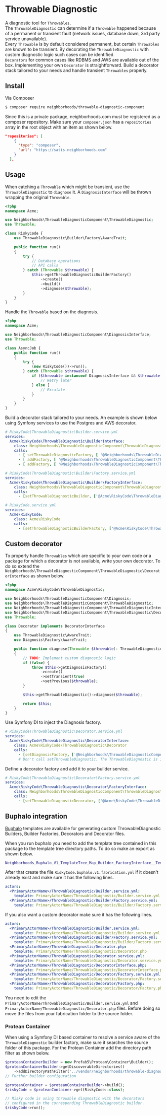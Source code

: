 # Throwable Diagnostic

A diagnostic tool for `Throwables`.  
The `ThrowableDiagnostic` can determine if a `Throwable` happened because of a permanent or transient fault (network issues, database down, 3rd party service unavailable).  
Every `Throwable` is by default considered permanent, but certain `Throwables` are known to be transient. By decorating the `ThrowableDiagnostic` with custom diagnostic logic such cases can be identified.  
`Decorators` for common cases like RDBMS and AWS are available out of the box. Implementing your own `Decorator` is straightforward. Build a decorator stack tailored to your needs and handle transient `Throwables` properly.

## Install

Via Composer

``` bash
$ composer require neighborhoods/throwable-diagnostic-component
```

Since this is a private package, neighborhoods.com must be registered as a composer repository. Make sure your `composer.json` has a `repositories` array in the root object with an item as shown below.

``` json
"repositories": [
    {
      "type": "composer",
      "url": "https://satis.neighborhoods.com"
    }
  ],
```

## Usage

When catching a `Throwable` which might be transient, use the `ThrowableDiagnostic` to `diagnose` it. A `DiagnosisInterface` will be thrown wrapping the original `Throwable`.

``` php
<?php
namespace Acme;

use Neighborhoods\ThrowableDiagnosticComponent\ThrowableDiagnostic;
use Throwable;

class RiskyCode {
    use ThrowableDiagnostic\Builder\Factory\AwareTrait;

    public function run()
    {
        try {
            // Database operations
            // API calls
        } catch (Throwable $throwable) {
            $this->getThrowableDiagnosticBuilderFactory()
                ->create()
                ->build()
                ->diagnose($throwable);
        }
    }
}
```

Handle the `Throwable` based on the diagnosis.

``` php
<?php
namespace Acme;

use Neighborhoods\ThrowableDiagnosticComponent\DiagnosisInterface;
use Throwable;

class AsyncJob {
    public function run()
    {
        try {
            (new RiskyCode())->run();
        } catch (Throwable $throwable) {
            if ($throwable instanceof DiagnosisInterface && $throwable->isTransient()) {
                // Retry later
            } else {
                // Excalate
            }
        }
    }
}
```

Build a decorator stack tailored to your needs. An example is shown below using Symfony services to use the Postgres and AWS decorator.
``` yaml
# RiskyCode\ThrowableDiagnostic\Builder.service.yml
services:
  Acme\RiskyCode\ThrowableDiagnostic\BuilderInterface:
    class: Neighborhoods\ThrowableDiagnosticComponent\ThrowableDiagnostic\Builder
    calls:
      - [ setThrowableDiagnosticFactory, [ '@Neighborhoods\ThrowableDiagnosticComponent\ThrowableDiagnostic\FactoryInterface' ] ]
      - [ addFactory, [ '@Neighborhoods\ThrowableDiagnosticComponent\ThrowableDiagnostic\AWSDecorator\FactoryInterface' ] ]
      - [ addFactory, [ '@Neighborhoods\ThrowableDiagnosticComponent\ThrowableDiagnostic\PostgresDecorator\FactoryInterface' ] ]
```
``` yaml
# RiskyCode\ThrowableDiagnostic\Builder\Factory.service.yml
services:
  Acme\RiskyCode\ThrowableDiagnostic\Builder\FactoryInterface:
    class: Neighborhoods\ThrowableDiagnosticComponent\ThrowableDiagnostic\Builder\Factory
    calls:
      - [setThrowableDiagnosticBuilder, ['@Acme\RiskyCode\ThrowableDiagnostic\BuilderInterface']]
```

``` yaml
# RiskyCode.service.yml
services:
  Acme\RiskyCode:
    class: Acme\RiskyCode
    calls:
      - [setThrowableDiagnosticBuilderFactory, ['@Acme\RiskyCode\ThrowableDiagnostic\Builder\FactoryInterface']]
```

## Custom decorator

To properly handle `Throwables` which are specific to your own code or a package for which a decorator is not available, write your own decorator. To do so extend the `Neighborhoods\ThrowableDiagnosticComponent\ThrowableDiagnostic\DecoratorInterface` as shown below.
``` php
<?php
namespace Acme\RiskyCode\ThrowableDiagnostic;

use Neighborhoods\ThrowableDiagnosticComponent\Diagnosis;
use Neighborhoods\ThrowableDiagnosticComponent\ThrowableDiagnostic;
use Neighborhoods\ThrowableDiagnosticComponent\ThrowableDiagnosticInterface;
use Neighborhoods\ThrowableDiagnosticComponent\ThrowableDiagnostic\DecoratorInterface;
use Throwable;

class Decorator implements DecoratorInterface
{
    use ThrowableDiagnostic\AwareTrait;
    use Diagnosis\Factory\AwareTrait;

    public function diagnose(Throwable $throwable): ThrowableDiagnosticInterface
    {
        // TODO: Implement custom diagnostic logic
        if (false) {
            throw $this->getDiagnosisFactory()
                ->create()
                ->setTransient(true)
                ->setPrevious($throwable);
        }

        $this->getThrowableDiagnostic()->diagnose($throwable);

        return $this;
    }
}
```

Use Symfony DI to inject the Diagnosis factory.
``` yaml
# RiskyCode\ThrowableDiagnostic\Decorator.service.yml
services:
  Acme\RiskyCode\ThrowableDiagnostic\DecoratorInterface:
    class: Acme\RiskyCode\ThrowableDiagnostic\Decorator
    calls:
      - [setDiagnosisFactory, ['@Neighborhoods\ThrowableDiagnosticComponent\Diagnosis\FactoryInterface']]
      # Don't call setThrowableDiagnostic. The ThrowableDiagnostic is injected by the ThrowableDiagnostic builder.
```

Define a decorator factory and add it to your builder service.

``` yaml
# RiskyCode\ThrowableDiagnostic\Decorator\Factory.service.yml
services:
  Acme\RiskyCode\ThrowableDiagnostic\Decorator\FactoryInterface:
    class: Neighborhoods\ThrowableDiagnosticComponent\ThrowableDiagnostic\Decorator\Factory
    calls:
      - [setThrowableDiagnosticDecorator, ['@Acme\RiskyCode\ThrowableDiagnostic\DecoratorInterface']]
```

## Buphalo integration

[Buphalo](https://github.com/neighborhoods/Buphalo) templates are available for generating custom ThrowableDiagnostic Builders, Builder Factories, Decorators and Decorator files.

When you run buphalo you need to add the template tree contained in this package to the template tree directory paths. To do so make an export as shown below.
``` bash
Neighborhoods_Buphalo_V1_TemplateTree_Map_Builder_FactoryInterface__TemplateTreeDirectoryPaths=default:$PWD/vendor/neighborhoods/buphalo/template-tree/V1,diagnostic:$PWD/vendor/neighborhoods/throwable-diagnostic-component/template-tree/V1
```

After that create the file `RiskyCode.buphalo.v1.fabrication.yml` if it doesn't already exist and make sure it has the following lines.

``` yaml
actors:
  <PrimaryActorName>/ThrowableDiagnostic/Builder.service.yml:
    template: PrimaryActorName/ThrowableDiagnostic/Builder.service.yml
  <PrimaryActorName>/ThrowableDiagnostic/Builder/Factory.service.yml:
    template: PrimaryActorName/ThrowableDiagnostic/Builder/Factory.service.yml
```
If you also want a custom decorator make sure it has the following lines.

``` yaml
actors:
  <PrimaryActorName>/ThrowableDiagnostic/Builder.service.yml:
    template: PrimaryActorName/ThrowableDiagnostic/Builder.service.yml
  <PrimaryActorName>/ThrowableDiagnostic/Builder/Factory.service.yml:
    template: PrimaryActorName/ThrowableDiagnostic/Builder/Factory.service.yml
  <PrimaryActorName>/ThrowableDiagnostic/Decorator.php:
    template: PrimaryActorName/ThrowableDiagnostic/Decorator.php
  <PrimaryActorName>/ThrowableDiagnostic/Decorator.service.yml:
    template: PrimaryActorName/ThrowableDiagnostic/Decorator.service.yml
  <PrimaryActorName>/ThrowableDiagnostic/DecoratorInterface.php:
    template: PrimaryActorName/ThrowableDiagnostic/DecoratorInterface.php
  <PrimaryActorName>/ThrowableDiagnostic/Decorator/Factory.service.yml:
    template: PrimaryActorName/ThrowableDiagnostic/Decorator/Factory.service.yml
  <PrimaryActorName>/ThrowableDiagnostic/Decorator/Factory.php:
    template: PrimaryActorName/ThrowableDiagnostic/Decorator/Factory.php
```

You need to edit the `PrimaryActorName/ThrowableDiagnostic/Builder.service.yml` and `PrimaryActorName/ThrowableDiagnostic/Decorator.php` files. Before doing so move the files from your fabrication folder to the source folder.

### Protean Container

When using a Symfony DI based container to resolve a service aware of the `ThrowableDiagnostic` builder factory, make sure it searches the source folder of this package.
For the Protean Container add the directory path filter as shown below.

``` php
$proteanContainerBuilder = new Prefab5\Protean\Container\Builder();
$proteanContainerBuilder->getDiscoverableDirectories()
    ->addDirectoryPathFilter('../vendor/neighborhoods/throwable-diagnostic-component/src');
// Further builder configuration

$proteanContainer = $proteanContainerBuilder->build();
$riskyCode = $proteanContainer->get(RiskyCode::class);

// Risky code is using throwable diagnostic with the decorators
// configured in the corresponding ThrowableDiagnostic builder.
$riskyCode->run();
```
